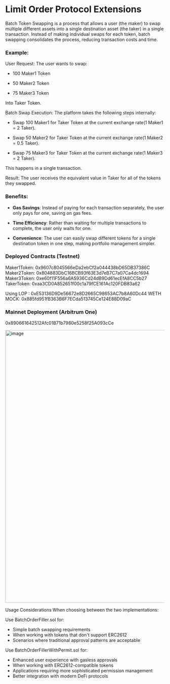 # Limit Order Protocol Extensions

Batch Token Swapping is a process that allows a user (the maker) to swap multiple different assets into a single destination asset (the taker) in a single transaction. Instead of making individual swaps for each token, batch swapping consolidates the process, reducing transaction costs and time.

### Example:
User Request:
The user wants to swap:

- 100 Maker1 Token

- 50 Maker2 Token

- 75 Maker3 Token

Into Taker Token.

Batch Swap Execution:
The platform takes the following steps internally:

- Swap 100 Maker1 for Taker Token at the current exchange rate(1 Maker1 = 2 Taker).

- Swap 50 Maker2 for Taker Token at the current exchange rate(1 Maker2 = 0.5 Taker).

- Swap 75 Maker3 for Taker Token at the current exchange rate(1 Maker3 = 2 Taker).

This happens in a single transaction.

Result:
The user receives the equivalent value in Taker for all of the tokens they swapped.

### Benefits: 
- **Gas Savings**: Instead of paying for each transaction separately, the user only pays for one, saving on gas fees.

- **Time Efficiency**: Rather than waiting for multiple transactions to complete, the user only waits for one.

- **Convenience**: The user can easily swap different tokens for a single destination token in one step, making portfolio management simpler.

### Deployed Contracts (Testnet)

Maker1Token: 0x9607c8045566eDa2ebCf2a044438bD65DB37386C
Maker2Token: 0x804883DbC16BCB93f63E3d7eB7C7a07Ca4dc1694
Maker3Token: 0xe60f11F556a6A5936Cd24dB9Dd61ecEfA8CC5b27
TakerToken: 0xaa3CD0A852651f00c1a79fCE161Ac120FDB83a62

Using LOP : 0xE53136D9De56672e8D2665C98653AC7b8A60Dc44
WETH MOCK: 0x885fd951fB363B6F7ECda513745Ce124E88D09aC

### Mainnet Deployment (Arbitrum One)
0x890661642512Afc01B71b7980e5258f25A093cCe

<img width="1405" height="861" alt="image" src="https://github.com/user-attachments/assets/12fffb6c-e0f0-4965-ba3b-b50a48048ccf" />

Usage Considerations
When choosing between the two implementations:

Use BatchOrderFiller.sol for:

- Simple batch swapping requirements
- When working with tokens that don't support ERC2612
- Scenarios where traditional approval patterns are acceptable


Use BatchOrderFillerWithPermit.sol for:

- Enhanced user experience with gasless approvals
- When working with ERC2612-compatible tokens
- Applications requiring more sophisticated permission management
- Better integration with modern DeFi protocols
